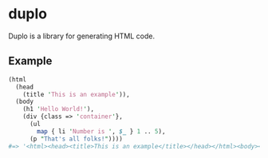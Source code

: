 duplo
=====

Duplo is a library for generating HTML code.

Example
-------

```perl
(html
  (head
    (title 'This is an example')),
  (body
    (h1 'Hello World!'),
    (div {class => 'container'},
      (ul
        map { li 'Number is ', $_ } 1 .. 5),
      (p "That's all folks!"))))
#=> '<html><head><title>This is an example</title></head></html><body><h1>Hello World!</h1></body><div class="container"><ul><li>Number is 1</li><li>Number is 2</li><li>Number is 3</li><li>Number is 4</li><li>Number is 5</li></ul><p>That's all folks!</p></div>'
```
